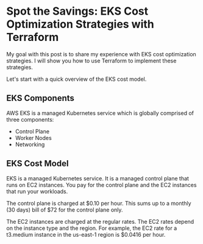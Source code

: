 # Spot the Savings: EKS Cost Optimization Strategies with Terraform

My goal with this post is to share my experience with EKS cost optimization strategies. I will show you how to use Terraform to implement these strategies. 


Let's start with a quick overview of the EKS cost model.

## EKS Components

AWS EKS is a managed Kubernetes service which is globally comprised of three components:
- Control Plane
- Worker Nodes
- Networking

## EKS Cost Model

EKS is a managed Kubernetes service. It is a managed control plane that runs on EC2 instances. You pay for the control plane and the EC2 instances that run your workloads.

The control plane is charged at $0.10 per hour. This sums up to a monthly (30 days) bill of $72 for the control plane only.

The EC2 instances are charged at the regular rates. The EC2 rates depend on the instance type and the region. For example, the EC2 rate for a t3.medium instance in the us-east-1 region is $0.0416 per hour. 







